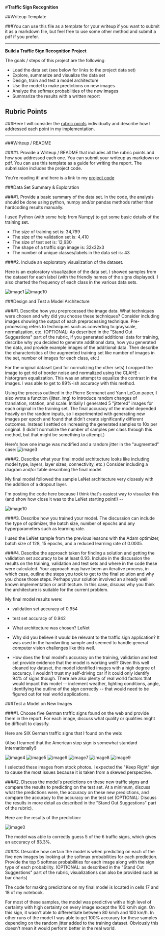 #**Traffic Sign Recognition** 

##Writeup Template

###You can use this file as a template for your writeup if you want to submit it as a markdown file, but feel free to use some other method and submit a pdf if you prefer.

---

**Build a Traffic Sign Recognition Project**

The goals / steps of this project are the following:
* Load the data set (see below for links to the project data set)
* Explore, summarize and visualize the data set
* Design, train and test a model architecture
* Use the model to make predictions on new images
* Analyze the softmax probabilities of the new images
* Summarize the results with a written report


[//]: # (Image References)

[image0]: ./examples/processed.png "Sample results"
[image1]: ./examples/dataset_explore.png "Exploration of datasets"
[image2]: ./examples/model.png "Model architecture"
[image3]: ./examples/processed.png "Processed results"
[image4]: ./web_samples/1.jpg "Sample: 30 km/h"
[image5]: ./web_samples/13.jpg "Sample: Yield"
[image6]: ./web_samples/14.jpg "Sample: Stop"
[image7]: ./examples/38.jpg "Sample: Stay right"
[image8]: ./examples/4.jpg "Sample: 70 km/h"
[image9]: ./examples/7.jpg "Sample: 100 km/h"
[image10]: ./examples/training_summary.png "Summary of training data"

## Rubric Points
###Here I will consider the [rubric points](https://review.udacity.com/#!/rubrics/481/view) individually and describe how I addressed each point in my implementation.  

---
###Writeup / README

####1. Provide a Writeup / README that includes all the rubric points and how you addressed each one. You can submit your writeup as markdown or pdf. You can use this template as a guide for writing the report. The submission includes the project code.

You're reading it! and here is a link to my [project code](https://github.com/dmshann0n/CarND-Traffic-Sign-Classifier-Project/blob/master/Traffic_Sign_Classifier.ipynb)

###Data Set Summary & Exploration

####1. Provide a basic summary of the data set. In the code, the analysis should be done using python, numpy and/or pandas methods rather than hardcoding results manually.

I used Python (with some help from Numpy) to get some basic details of the training set.

* The size of training set is: 34,799
* The size of the validation set is: 4,410
* The size of test set is: 12,630
* The shape of a traffic sign image is: 32x32x3
* The number of unique classes/labels in the data set is: 43

####2. Include an exploratory visualization of the dataset.

Here is an exploratory visualization of the data set. I showed samples from the dataset for each label (with the friendly names of the signs displayed). I also charted the frequency of each class in the various data sets.

![image1]
![image10]

###Design and Test a Model Architecture

####1. Describe how you preprocessed the image data. What techniques were chosen and why did you choose these techniques? Consider including images showing the output of each preprocessing technique. Pre-processing refers to techniques such as converting to grayscale, normalization, etc. (OPTIONAL: As described in the "Stand Out Suggestions" part of the rubric, if you generated additional data for training, describe why you decided to generate additional data, how you generated the data, and provide example images of the additional data. Then describe the characteristics of the augmented training set like number of images in the set, number of images for each class, etc.)

For the original dataset (and for normalizing the other sets) I cropped the image to get rid of border noise and normalized using the CLAHE - historgram equalization. This was an attempt to equalize the contrast in the images. I was able to get to 89%-ish accuracy with this method.

Using the process outlined in the Pierre Sermanet and Yann LeCun paper, I also wrote a function (jitter_img) to introduce random changes of translation, rotation, and scale. Initially I generated 5 "jittered" images for each original in the training set. The final accuracy of the model depended heavily on the random inputs, so I experimented with generating new images per epoch and found that didn't create significantly different outcomes. Instead I settled on increasing the generated samples to 10x per original. (I didn't normalize the number of samples per class through this method, but that might be something to attempt.)

Here's how one image was modified and a random jitter in the "augmented" case:
![image3]

####2. Describe what your final model architecture looks like including model type, layers, layer sizes, connectivity, etc.) Consider including a diagram and/or table describing the final model.

My final model followed the sample LeNet architecture very closesly with the addition of a dropout layer.

I'm posting the code here because I think that's easiest way to visualize this (and show how close it was to the LeNet starting point!) --

![image10]

####3. Describe how you trained your model. The discussion can include the type of optimizer, the batch size, number of epochs and any hyperparameters such as learning rate.

I used the LeNet sample from the previous lessons with the Adam optimizer, batch size of 128, 15 epochs, and a reduced learning rate of 0.0005.

####4. Describe the approach taken for finding a solution and getting the validation set accuracy to be at least 0.93. Include in the discussion the results on the training, validation and test sets and where in the code these were calculated. Your approach may have been an iterative process, in which case, outline the steps you took to get to the final solution and why you chose those steps. Perhaps your solution involved an already well known implementation or architecture. In this case, discuss why you think the architecture is suitable for the current problem.

My final model results were:
* validation set accuracy of 0.954 
* test set accuracy of 0.942

* What architecture was chosen? LeNet

* Why did you believe it would be relevant to the traffic sign application? It was used in the handwriting sample and seemed to handle general computer vision challenges like this well.

* How does the final model's accuracy on the training, validation and test set provide evidence that the model is working well? Given this well cleaned toy dataset, the model identified images with a high degree of accuracy. I wouldn't trust my self-driving car if it could only identify 94% of signs though. There are also plenty of real world factors that would impact this model -- inclement weather, lighting conditions, angle, identifying the outline of the sign correctly -- that would need to be figured out for real world applications.

###Test a Model on New Images

####1. Choose five German traffic signs found on the web and provide them in the report. For each image, discuss what quality or qualities might be difficult to classify.

Here are SIX German traffic signs that I found on the web:

(Also I learned that the American stop sign is somewhat standard internationally!)

![image4] ![image5] ![image6] 
![image7] ![image8] ![image9]

I selected these images from stock photos. I expected the "Keep Right" sign to cause the most issues because it is taken from a skewed perspective.

####2. Discuss the model's predictions on these new traffic signs and compare the results to predicting on the test set. At a minimum, discuss what the predictions were, the accuracy on these new predictions, and compare the accuracy to the accuracy on the test set (OPTIONAL: Discuss the results in more detail as described in the "Stand Out Suggestions" part of the rubric).

Here are the results of the prediction:

![image0]

The model was able to correctly guess 5 of the 6 traffic signs, which gives an accuracy of 83.3%. 

####3. Describe how certain the model is when predicting on each of the five new images by looking at the softmax probabilities for each prediction. Provide the top 5 softmax probabilities for each image along with the sign type of each probability. (OPTIONAL: as described in the "Stand Out Suggestions" part of the rubric, visualizations can also be provided such as bar charts)

The code for making predictions on my final model is located in cells 17 and 18 of my notebook.

For most of these samples, the model was predictive with a high level of certainty with high certainty on every image except the 100 km/h sign. On this sign, it wasn't able to differentiate between 80 km/h and 100 km/h. In other runs of the model I was able to get 100% accuracy for these samples depending on the random jitter added to the training dataset. Obviously this doesn't mean it would perform better in the real world.




